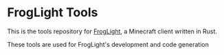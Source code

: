 # FrogLight Tools

This is the tools repository for [FrogLight](https://github.com/EightFactorial/FrogLight), a Minecraft client written in Rust.

These tools are used for FrogLight's development and code generation

